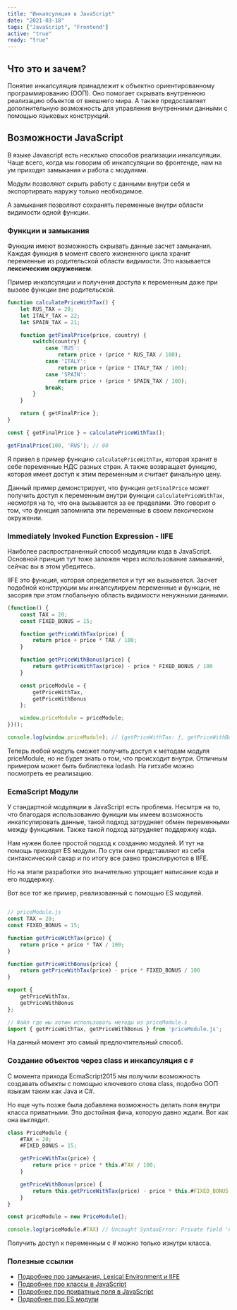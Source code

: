 ```yaml
---
title: "Инкапсуляция в JavaScript"
date: "2021-03-18"
tags: ["JavaScript", "Frontend"]
active: "true"
ready: "true"
---
```


## Что это и зачем?

Понятие инкапсуляция принадлежит к объектно ориентированному программированию (ООП).
Оно помогает скрывать внутреннюю реализацию объектов от внешнего мира. А также предоставляет
дополнительную возможность для управления внутренними данными с помощью языковых конструкций.

## Возможности JavaScript

В языке Javascript есть несклько способов реализации инкапсуляции. Чаще всего, когда мы говорим
об инкапсуляции во фронтенде, нам на ум приходят замыкания и работа с модулями.

Модули позволяют скрыть работу с данными внутри себя и экспортирвать наружу только необходимое.

А замыкания позволяют сохранять переменные внутри области видимости одной функции.

### Функции и замыкания

Функции имеют возможность скрывать данные засчет замыкания.
Каждая функция в момент своего жизненного цикла хранит переменные из родительской области видимости.
Это называется **лексическим окружением**.

Пример инкапсуляции и получения доступа к переменным даже при вызове функции вне родительской.

```javascript
function calculatePriceWithTax() {
    let RUS_TAX = 20;
    let ITALY_TAX = 22;
    let SPAIN_TAX = 21;

    function getFinalPrice(price, country) {
        switch(country) {
            case 'RUS':
                return price + (price * RUS_TAX / 100);
            case 'ITALY':
                return price + (price * ITALY_TAX / 100);
            case 'SPAIN':
                return price + (price * SPAIN_TAX / 100);
            break;
        }
    }

    return { getFinalPrice };
}

const { getFinalPrice } = calculatePriceWithTax();

getFinalPrice(100, 'RUS'); // 80
```

Я привел в пример функцию ```calculatePriceWithTax```, которая хранит в себе переменные НДС разных стран.
А также возвращает функцию, которая имеет доступ к этим переменным и считает финальную цену. 

Данный пример демонстрирует, что функция ```getFinalPrice``` может получить доступ к переменным внутри функции ```calculatePriceWithTax```,
несмотря на то, что она вызывается за ее пределами.
Это говорит о том, что функция запомнила эти переменные в своем лексическом окружении.

### Immediately Invoked Function Expression - IIFE

Наиболее распространенный способ модуляции кода в JavaScript. Основной принцип тут тоже заложен
через использование замыканий, сейчас вы в этом убедитесь.

IIFE это функция, которая определяется и тут же вызывается. Засчет подобной конструкции мы инкапсулируем
переменные и функции, не засоряя при этом глобальную область видимости ненужными данными.

```javascript
(function() {
    const TAX = 20;
    const FIXED_BONUS = 15;

    function getPriceWithTax(price) {
        return price + price * TAX / 100;
    }

    function getPriceWithBonus(price) {
        return getPriceWithTax(price) - price * FIXED_BONUS / 100
    }

    const priceModule = {
        getPriceWithTax,
        getPriceWithBonus
    };

    window.priceModule = priceModule;
})();

console.log(window.priceModule); // {getPriceWithTax: ƒ, getPriceWithBonus: ƒ}
```
Теперь любой модуль сможет получить доступ к методам модуля priceModule, но не будет знать о том, что происходит внутри.
Отличным примером может быть библиотека lodash. На гитхабе можно посмотреть ее реализацию.

### EcmaScript Модули

У стандартной модуляции в JavaScript есть проблема. Несмтря на то, что благодаря использованию функции
мы имеем возможность инкапсулировать данные, такой подход затрудняет обмен переменными между функциями.
Также такой подход затрудняет поддержку кода.

Нам нужен более простой подход к созданию модулей. И тут на помощь приходят ES модули.
По сути они представляют из себя синтаксический сахар и по итогу все равно транслируются в IIFE.

Но на этапе разработки это значительно упрощает написание кода и его поддержку.

Вот все тот же пример, реализованный с помощью ES модулей. 

```javascript

// priceModule.js
const TAX = 20;
const FIXED_BONUS = 15;

function getPriceWithTax(price) {
    return price + price * TAX / 100;
}

function getPriceWithBonus(price) {
    return getPriceWithTax(price) - price * FIXED_BONUS / 100
}

export {
    getPriceWithTax,
    getPriceWithBonus
};

// Файл где мы хотим использовать методы из priceModule.s
import { getPriceWithTax, getPriceWithBonus } from 'priceModule.js';
```

На данный момент это самый предпочтительный способ.

### Создание объектов через class и инкапсуляция с `#`

С момента прихода EcmaScript2015 мы получили возможность создавать объекты
с помощью ключевого слова class, подобно ООП языкам таким как Java и C#.

Но еще чуть позже была добавлена возможность делать поля внутри класса приватными.
Это достойная фича, которую давно ждали. Вот как она выглядит.

```javascript
class PriceModule {
    #TAX = 20;
    #FIXED_BONUS = 15;

    getPriceWithTax(price) {
        return price + price * this.#TAX / 100;
    }

    getPriceWithBonus(price) {
        return this.getPriceWithTax(price) - price * this.#FIXED_BONUS / 100;
    }
}

const priceModule = new PriceModule();

console.log(priceModule.#TAX) // Uncaught SyntaxError: Private field '#TAX' must be declared in an enclosing class
```

Получить доступ к переменным с # можно только изнутри класса.

### Полезные ссылки

- <a href="https://learn.javascript.ru/closure" target="_blank">Подробнее про замыкания, Lexical Environment и IIFE</a>
- <a href="https://developer.mozilla.org/ru/docs/Web/JavaScript/Reference/Classes" target="_blank">Подробнее про классы в JavaScript</a>
- <a href="https://developer.mozilla.org/ru/docs/Web/JavaScript/Reference/Classes/Private_class_fields" target="_blank">Подробнее про приватные поля в JavaScript</a>
- <a href="https://learn.javascript.ru/modules-intro" target="_blank">Подробнее про ES модули</a>
